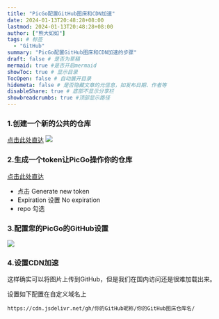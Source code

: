 ```yaml
---
title: "PicGo配置GitHub图床和CDN加速"
date: 2024-01-13T20:48:28+08:00
lastmod: 2024-01-13T20:48:28+08:00
author: ["熊大如如"]
tags: # 标签
  - "GitHub"
summary: "PicGo配置GitHub图床和CDN加速的步骤"
draft: false # 是否为草稿
mermaid: true #是否开启mermaid
showToc: true # 显示目录
TocOpen: false # 自动展开目录
hidemeta: false # 是否隐藏文章的元信息，如发布日期、作者等
disableShare: true # 底部不显示分享栏
showbreadcrumbs: true #顶部显示路径
---
```


### 1.创建一个新的公共的仓库
[点击此处直达](https://github.com/new)
![](https://cdn.jsdelivr.net/gh/xxrBear/image//202401281306403.png)

### 2.生成一个token让PicGo操作你的仓库
[点击此处直达](https://github.com/settings/tokens)
+ 点击 Generate new token
+ Expiration 设置 No expiration
+ repo 勾选

### 3.配置您的PicGo的GitHub设置
![](https://cdn.jsdelivr.net/gh/xxrBear/image/202401281302853.png)

### 4.设置CDN加速
这样确实可以将图片上传到GitHub，但是我们在国内访问还是很难加载出来。

设置如下配置在自定义域名上

`https://cdn.jsdelivr.net/gh/你的GitHub昵称/你的GitHub图床仓库名/`


